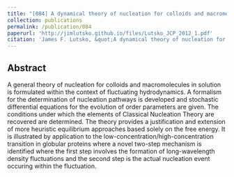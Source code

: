 ```yaml
---
title: "[084] A dynamical theory of nucleation for colloids and macromolecules"
collection: publications
permalink: /publication/084
paperurl: 'http://jimlutsko.github.io/files/Lutsko_JCP_2012_1.pdf'
citation: 'James F. Lutsko, &quot;A dynamical theory of nucleation for colloids and macromolecules&quot;, <i>J. of Chemical Physics</i>, <strong>136</strong>, 34509 (2012)'
---
```

Abstract
---
A general theory of nucleation for colloids and macromolecules in solution is formulated within the context of fluctuating hydrodynamics. A formalism for the determination of nucleation pathways is developed and stochastic differential equations for the evolution of order parameters are given. The conditions under which the elements of Classical Nucleation Theory are recovered are determined. The theory provides a justification and extension of more heuristic equilibrium approaches based solely on the free energy. It is illustrated by application to the low-concentration/high-concentration transition in globular proteins where a novel two-step mechanism is identified where the first step involves the formation of long-wavelength density fluctuations and the second step is the actual nucleation event occuring within the fluctuation.
